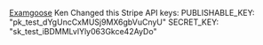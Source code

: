 [Examgoose](http://examgoose.herokuapp.com)
Ken Changed this
Stripe API keys:
PUBLISHABLE_KEY: "pk_test_dYgUncCxMUSj9MX6gbVuCnyU"
SECRET_KEY: "sk_test_iBDMMLvlYly063Gkce42AyDo"


